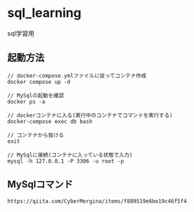 # sql_learning

sql学習用


## 起動方法

```
// docker-compose.ymlファイルに従ってコンテナ作成
docker compose up -d

// MySqlの起動を確認
docker ps -a

// dockerコンテナに入る(実行中のコンテナでコマンドを実行する)
docker-compose exec db bash

// コンテナから抜ける
exit

// MySqlに接続(コンテナに入っている状態で入力)
mysql -h 127.0.0.1 -P 3306 -u root -p

```

## MySqlコマンド

```
https://qiita.com/CyberMergina/items/f889519e6be19c46f5f4
```
